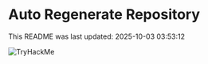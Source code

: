 # Auto Regenerate Repository

This README was last updated: 2025-10-03 03:53:12

 ![TryHackMe](https://tryhackme.com/badge/533634)